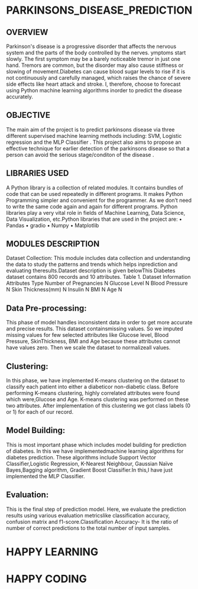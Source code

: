 # PARKINSONS_DISEASE_PREDICTION

## OVERVIEW
Parkinson's disease is a progressive disorder that affects the nervous system and the parts of the body controlled by the nerves. ymptoms start slowly. The first symptom may be a barely noticeable tremor in just one hand. Tremors are common, but the disorder may also cause stiffness or slowing of movement.Diabetes can cause blood sugar levels to rise if it is not continuously and carefully managed, which raises the chance of severe side effects like heart attack and stroke. I, therefore, choose to forecast using Python machine learning algorithms inorder to predict the disease accurately.

## OBJECTIVE
The main aim of the project is to predict parkinsons disease  via three different supervised machine learning methods including: SVM, Logistic regression and the MLP Classifier . This project also aims to propose an effective technique for earlier detection of the parkinsons disease so that a person can avoid the serious stage/conditon of the disease .

## LIBRARIES USED
A Python library is a collection of related modules. It contains bundles of code that can be used repeatedly in different programs. It makes Python Programming simpler and convenient for the programmer. As we don’t need to write the same code again and again for different programs. Python libraries play a very vital role in fields of Machine Learning, Data Science, Data Visualization, etc.Python libraries that are used in the project are: • Pandas • gradio • Numpy • Matplotlib

## MODULES DESCRIPTION
Dataset Collection:
This module includes data collection and understanding the data to study the patterns and trends which helps inprediction and evaluating theresults.Dataset description is given belowThis Diabetes dataset contains 800 records and 10 attributes. Table 1. Dataset Information Attributes Type Number of Pregnancies N Glucose Level N Blood Pressure N Skin Thickness(mm) N Insulin N BMI N Age N

## Data Pre-processing:
This phase of model handles inconsistent data in order to get more accurate and precise results. This dataset containsmissing values. So we imputed missing values for few selected attributes like Glucose level, Blood Pressure, SkinThickness, BMI and Age because these attributes cannot have values zero. Then we scale the dataset to normalizeall values.

## Clustering:
In this phase, we have implemented K-means clustering on the dataset to classify each patient into either a diabeticor non-diabetic class. Before performing K-means clustering, highly correlated attributes were found which were,Glucose and Age. K-means clustering was performed on these two attributes. After implementation of this clustering we got class labels (0 or 1) for each of our record.

## Model Building:
This is most important phase which includes model building for prediction of diabetes. In this we have implementedmachine learning algorithms for diabetes prediction. These algorithms include Support Vector Classifier,Logistic Regression, K-Nearest Neighbour, Gaussian Naïve Bayes,Bagging algorithm, Gradient Boost Classifier.In this,I have just implemented the MLP Classifier.

## Evaluation:
This is the final step of prediction model. Here, we evaluate the prediction results using various evaluation metricslike classification accuracy, confusion matrix and f1-score.Classification Accuracy- It is the ratio of number of correct predictions to the total number of input samples.


# HAPPY LEARNING
# HAPPY CODING
